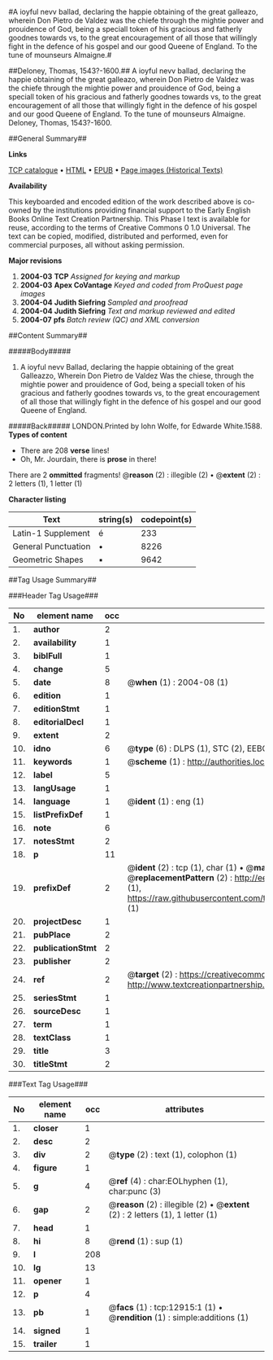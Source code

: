 #A ioyful nevv ballad, declaring the happie obtaining of the great galleazo, wherein Don Pietro de Valdez was the chiefe through the mightie power and prouidence of God, being a speciall token of his gracious and fatherly goodnes towards vs, to the great encouragement of all those that willingly fight in the defence of his gospel and our good Queene of England. To the tune of mounseurs Almaigne.#

##Deloney, Thomas, 1543?-1600.##
A ioyful nevv ballad, declaring the happie obtaining of the great galleazo, wherein Don Pietro de Valdez was the chiefe through the mightie power and prouidence of God, being a speciall token of his gracious and fatherly goodnes towards vs, to the great encouragement of all those that willingly fight in the defence of his gospel and our good Queene of England. To the tune of mounseurs Almaigne.
Deloney, Thomas, 1543?-1600.

##General Summary##

**Links**

[TCP catalogue](http://www.ota.ox.ac.uk/tcp/)  • 
[HTML](http://tei.it.ox.ac.uk/tcp/Texts-HTML/free/A20/A20121.html)  • 
[EPUB](http://tei.it.ox.ac.uk/tcp/Texts-EPUB/free/A20/A20121.epub) • 
[Page images (Historical Texts)](https://data.historicaltexts.jisc.ac.uk/view?pubId=eebo-99847852e&pageId=eebo-99847852e-12915-1)

**Availability**

This keyboarded and encoded edition of the
	       work described above is co-owned by the institutions
	       providing financial support to the Early English Books
	       Online Text Creation Partnership. This Phase I text is
	       available for reuse, according to the terms of Creative
	       Commons 0 1.0 Universal. The text can be copied,
	       modified, distributed and performed, even for
	       commercial purposes, all without asking permission.

**Major revisions**

1. __2004-03__ __TCP__ *Assigned for keying and markup*
1. __2004-03__ __Apex CoVantage__ *Keyed and coded from ProQuest page images*
1. __2004-04__ __Judith Siefring__ *Sampled and proofread*
1. __2004-04__ __Judith Siefring__ *Text and markup reviewed and edited*
1. __2004-07__ __pfs__ *Batch review (QC) and XML conversion*

##Content Summary##

#####Body#####

1. A ioyful nevv Ballad, declaring the happie obtaining of the great Galleazzo, Wherein Don Pietro de Valdez Was the chiese, through the mightie power and prouidence of God, being a speciall token of his gracious and fatherly goodnes towards vs, to the great encouragement of all those that willingly fight in the defence of his gospel and our good Queene of England.

#####Back#####
LONDON.Printed by Iohn Wolfe, for Edwarde White.1588.
**Types of content**

  * There are 208 **verse** lines!
  * Oh, Mr. Jourdain, there is **prose** in there!

There are 2 **ommitted** fragments! 
 @__reason__ (2) : illegible (2)  •  @__extent__ (2) : 2 letters (1), 1 letter (1)

**Character listing**


|Text|string(s)|codepoint(s)|
|---|---|---|
|Latin-1 Supplement|é|233|
|General Punctuation|•|8226|
|Geometric Shapes|▪|9642|

##Tag Usage Summary##

###Header Tag Usage###

|No|element name|occ|attributes|
|---|---|---|---|
|1.|__author__|2||
|2.|__availability__|1||
|3.|__biblFull__|1||
|4.|__change__|5||
|5.|__date__|8| @__when__ (1) : 2004-08 (1)|
|6.|__edition__|1||
|7.|__editionStmt__|1||
|8.|__editorialDecl__|1||
|9.|__extent__|2||
|10.|__idno__|6| @__type__ (6) : DLPS (1), STC (2), EEBO-CITATION (1), PROQUEST (1), VID (1)|
|11.|__keywords__|1| @__scheme__ (1) : http://authorities.loc.gov/ (1)|
|12.|__label__|5||
|13.|__langUsage__|1||
|14.|__language__|1| @__ident__ (1) : eng (1)|
|15.|__listPrefixDef__|1||
|16.|__note__|6||
|17.|__notesStmt__|2||
|18.|__p__|11||
|19.|__prefixDef__|2| @__ident__ (2) : tcp (1), char (1)  •  @__matchPattern__ (2) : ([0-9\-]+):([0-9IVX]+) (1), (.+) (1)  •  @__replacementPattern__ (2) : http://eebo.chadwyck.com/downloadtiff?vid=$1&page=$2 (1), https://raw.githubusercontent.com/textcreationpartnership/Texts/master/tcpchars.xml#$1 (1)|
|20.|__projectDesc__|1||
|21.|__pubPlace__|2||
|22.|__publicationStmt__|2||
|23.|__publisher__|2||
|24.|__ref__|2| @__target__ (2) : https://creativecommons.org/publicdomain/zero/1.0/ (1), http://www.textcreationpartnership.org/docs/. (1)|
|25.|__seriesStmt__|1||
|26.|__sourceDesc__|1||
|27.|__term__|1||
|28.|__textClass__|1||
|29.|__title__|3||
|30.|__titleStmt__|2||


###Text Tag Usage###

|No|element name|occ|attributes|
|---|---|---|---|
|1.|__closer__|1||
|2.|__desc__|2||
|3.|__div__|2| @__type__ (2) : text (1), colophon (1)|
|4.|__figure__|1||
|5.|__g__|4| @__ref__ (4) : char:EOLhyphen (1), char:punc (3)|
|6.|__gap__|2| @__reason__ (2) : illegible (2)  •  @__extent__ (2) : 2 letters (1), 1 letter (1)|
|7.|__head__|1||
|8.|__hi__|8| @__rend__ (1) : sup (1)|
|9.|__l__|208||
|10.|__lg__|13||
|11.|__opener__|1||
|12.|__p__|4||
|13.|__pb__|1| @__facs__ (1) : tcp:12915:1 (1)  •  @__rendition__ (1) : simple:additions (1)|
|14.|__signed__|1||
|15.|__trailer__|1||
